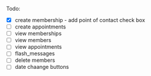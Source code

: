 Todo:

- [x] create membership
		- add point of contact check box
- [ ] create appointments
- [ ] view memberships
- [ ] view members
- [ ] view appointments
- [ ] flash_messages
- [ ] delete members
- [ ] date chaange buttons